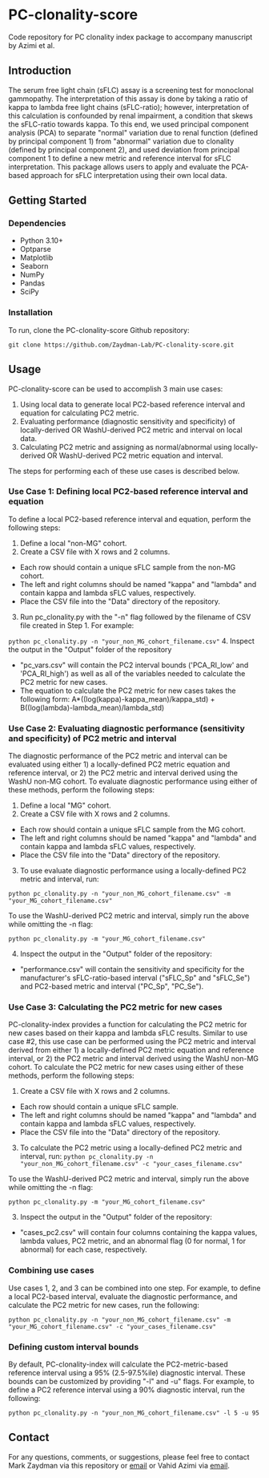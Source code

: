 # PC-clonality-score
Code repository for PC clonality index package to accompany manuscript by Azimi et al.

## Introduction

The serum free light chain (sFLC) assay is a screening test for monoclonal gammopathy. The interpretation of this assay is done by taking a ratio of kappa to lambda free light chains (sFLC-ratio); however, interpretation of this calculation is confounded by renal impairment, a condition that skews the sFLC-ratio towards kappa. To this end, we used principal component analysis (PCA) to separate "normal" variation due to renal function (defined by principal component 1) from "abnormal" variation due to clonality (defined by principal component 2), and used deviation from principal component 1 to define a new metric and reference interval for sFLC interpretation. This package allows users to apply and evaluate the PCA-based approach for sFLC interpretation using their own local data. 

## Getting Started
### Dependencies
- Python 3.10+
- Optparse
- Matplotlib
- Seaborn
- NumPy
- Pandas
- SciPy

### Installation
To run, clone the PC-clonality-score Github repository:

```git clone https://github.com/Zaydman-Lab/PC-clonality-score.git```

## Usage
PC-clonality-score can be used to accomplish 3 main use cases:
1. Using local data to generate local PC2-based reference interval and equation for calculating PC2 metric.
2. Evaluating performance (diagnostic sensitivity and specificity) of locally-derived OR WashU-derived PC2 metric and interval on local data.
3. Calculating PC2 metric and assigning as normal/abnormal using locally-derived OR WashU-derived PC2 metric equation and interval.

The steps for performing each of these use cases is described below.

### Use Case 1: Defining local PC2-based reference interval and equation
To define a local PC2-based reference interval and equation, perform the following steps:
1. Define a local "non-MG" cohort.
2. Create a CSV file with X rows and 2 columns.
- Each row should contain a unique sFLC sample from the non-MG cohort. 
- The left and right columns should be named "kappa" and "lambda" and contain kappa and lambda sFLC values, respectively. 
- Place the CSV file into the "Data" directory of the repository. 
3. Run pc_clonality.py with the "-n" flag followed by the filename of CSV file created in Step 1. For example:

```python pc_clonality.py -n "your_non_MG_cohort_filename.csv"```
4. Inspect the output in the "Output" folder of the repository
- "pc_vars.csv" will contain the PC2 interval bounds ('PCA_RI_low' and 'PCA_RI_high') as well as all of the variables needed to calculate the PC2 metric for new cases. 
- The equation to calculate the PC2 metric for new cases takes the following form: A*((log(kappa)-kappa_mean)/kappa_std) + B((log(lambda)-lambda_mean)/lambda_std)

### Use Case 2: Evaluating diagnostic performance (sensitivity and specificity) of PC2 metric and interval
The diagnostic performance of the PC2 metric and interval can be evaluated using either 1) a locally-defined PC2 metric equation and reference interval, or 2) the PC2 metric and interval derived using the WashU non-MG cohort. To evaluate diagnostic performance using either of these methods, perform the following steps:
1. Define a local "MG" cohort.
2. Create a CSV file with X rows and 2 columns.
- Each row should contain a unique sFLC sample from the MG cohort. 
- The left and right columns should be named "kappa" and "lambda" and contain kappa and lambda sFLC values, respectively. 
- Place the CSV file into the "Data" directory of the repository. 
3. To use evaluate diagnostic performance using a locally-defined PC2 metric and interval, run:

```python pc_clonality.py -n "your_non_MG_cohort_filename.csv" -m "your_MG_cohort_filename.csv"```

To use the WashU-derived PC2 metric and interval, simply run the above while omitting the -n flag:

```python pc_clonality.py -m "your_MG_cohort_filename.csv"```

4. Inspect the output in the "Output" folder of the repository:
- "performance.csv" will contain the sensitivity and specificity for the manufacturer's sFLC-ratio-based interval ("sFLC_Sp" and "sFLC_Se") and PC2-based metric and interval ("PC_Sp", "PC_Se"). 

### Use Case 3: Calculating the PC2 metric for new cases
PC-clonality-index provides a function for calculating the PC2 metric for new cases based on their kappa and lambda sFLC results. Similar to use case #2, this use case can be performed using the PC2 metric and interval derived from either 1) a locally-defined PC2 metric equation and reference interval, or 2) the PC2 metric and interval derived using the WashU non-MG cohort. To calculate the PC2 metric for new cases using either of  these methods, perform the following steps:
1. Create a CSV file with X rows and 2 columns.
- Each row should contain a unique sFLC sample. 
- The left and right columns should be named "kappa" and "lambda" and contain kappa and lambda sFLC values, respectively. 
- Place the CSV file into the "Data" directory of the repository. 
3. To calculate the PC2 metric using a locally-defined PC2 metric and interval, run:
```python pc_clonality.py -n "your_non_MG_cohort_filename.csv" -c "your_cases_filename.csv"```

To use the WashU-derived PC2 metric and interval, simply run the above while omitting the -n flag:

```python pc_clonality.py -m "your_MG_cohort_filename.csv"```

3. Inspect the output in the "Output" folder of the repository:
- "cases_pc2.csv" will contain four columns containing the kappa values, lambda values, PC2 metric, and an abnormal flag (0 for normal, 1 for abnormal) for each case, respectively. 

### Combining use cases
Use cases 1, 2, and 3 can be combined into one step. For example, to define a local PC2-based interval, evaluate the diagnostic performance, and calculate the PC2 metric for new cases, run the following:

```python pc_clonality.py -n "your_non_MG_cohort_filename.csv" -m "your_MG_cohort_filename.csv" -c "your_cases_filename.csv"```

### Defining custom interval bounds
By default, PC-clonality-index will calculate the PC2-metric-based reference interval using a 95% (2.5-97.5%ile) diagnostic interval. These bounds can be customized by providing "-l" and -u" flags. For example, to define a PC2 reference interval using a 90% diagnostic interval, run the following:

```python pc_clonality.py -n "your_non_MG_cohort_filename.csv" -l 5 -u 95```

## Contact
For any questions, comments, or suggestions, please feel free to contact Mark Zaydman via this repository or [email](mailto:zaydmanm@wustl.edu) or Vahid Azimi via [email](mailto:a.vahid@wustl.edu).
